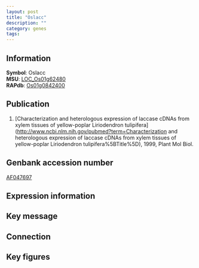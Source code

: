 ```yaml
---
layout: post
title: "Oslacc"
description: ""
category: genes
tags: 
---
```


## Information
__Symbol__: Oslacc  
__MSU__: [LOC_Os01g62480](http://rice.plantbiology.msu.edu/cgi-bin/ORF_infopage.cgi?orf=LOC_Os01g62480)  
__RAPdb__: [Os01g0842400](http://rapdb.dna.affrc.go.jp/viewer/gbrowse_details/irgsp1?name=Os01g0842400)  

## Publication
1. [Characterization and heterologous expression of laccase cDNAs from xylem tissues of yellow-poplar Liriodendron tulipifera](http://www.ncbi.nlm.nih.gov/pubmed?term=Characterization and heterologous expression of laccase cDNAs from xylem tissues of yellow-poplar Liriodendron tulipifera%5BTitle%5D), 1999, Plant Mol Biol.

## Genbank accession number
[AF047697](http://www.ncbi.nlm.nih.gov/nuccore/AF047697)  

## Expression information

## Key message

## Connection

## Key figures


